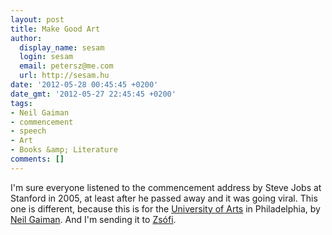 ```yaml
---
layout: post
title: Make Good Art
author:
  display_name: sesam
  login: sesam
  email: petersz@me.com
  url: http://sesam.hu
date: '2012-05-28 00:45:45 +0200'
date_gmt: '2012-05-27 22:45:45 +0200'
tags:
- Neil Gaiman
- commencement
- speech
- Art
- Books &amp; Literature
comments: []
---
```


I'm sure everyone listened to the commencement address by Steve Jobs at Stanford in 2005, at least after he passed away and it was going viral. This one is different, because this is for the [University of Arts](http://www.uarts.edu) in Philadelphia, by [Neil Gaiman](http://journal.neilgaiman.com/2012/05/trust-me-im-doctor-honorary-of-fine.html). And I'm sending it to [Zsófi](http://maanji.blogspot.com).
